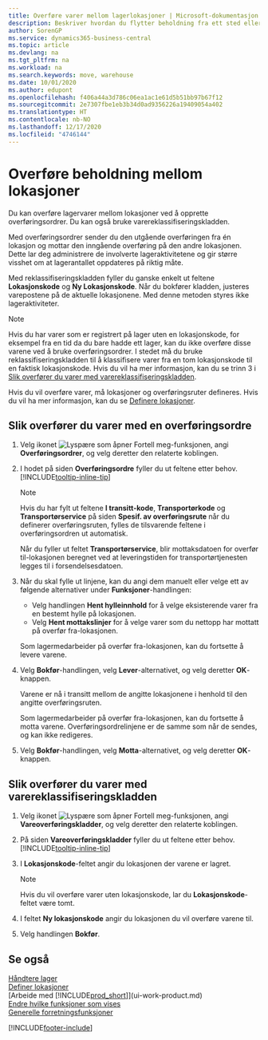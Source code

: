 ```yaml
---
title: Overføre varer mellom lagerlokasjoner | Microsoft-dokumentasjon
description: Beskriver hvordan du flytter beholdning fra ett sted eller lager til et annet, enten med reklassifiseringskladden eller overføringsordrer.
author: SorenGP
ms.service: dynamics365-business-central
ms.topic: article
ms.devlang: na
ms.tgt_pltfrm: na
ms.workload: na
ms.search.keywords: move, warehouse
ms.date: 10/01/2020
ms.author: edupont
ms.openlocfilehash: f406a44a3d786c06ea1ac1e61d5b51bb97b67f12
ms.sourcegitcommit: 2e7307fbe1eb3b34d0ad9356226a19409054a402
ms.translationtype: HT
ms.contentlocale: nb-NO
ms.lasthandoff: 12/17/2020
ms.locfileid: "4746144"
---
```

# <a name="transfer-inventory-between-locations"></a>Overføre beholdning mellom lokasjoner
Du kan overføre lagervarer mellom lokasjoner ved å opprette overføringsordrer. Du kan også bruke varereklassifiseringskladden.

Med overføringsordrer sender du den utgående overføringen fra én lokasjon og mottar den inngående overføring på den andre lokasjonen. Dette lar deg administrere de involverte lageraktivitetene og gir større visshet om at lagerantallet oppdateres på riktig måte.

Med reklassifiseringskladden fyller du ganske enkelt ut feltene **Lokasjonskode** og **Ny Lokasjonskode**. Når du bokfører kladden, justeres varepostene på de aktuelle lokasjonene. Med denne metoden styres ikke lageraktiviteter.

> [!NOTE]  
>   Hvis du har varer som er registrert på lager uten en lokasjonskode, for eksempel fra en tid da du bare hadde ett lager, kan du ikke overføre disse varene ved å bruke overføringsordrer. I stedet må du bruke reklassifiseringskladden til å klassifisere varer fra en tom lokasjonskode til en faktisk lokasjonskode.  Hvis du vil ha mer informasjon, kan du se trinn 3 i [Slik overfører du varer med varereklassifiseringskladden](inventory-how-transfer-between-locations.md#to-transfer-items-with-the-item-reclassification-journal).

Hvis du vil overføre varer, må lokasjoner og overføringsruter defineres. Hvis du vil ha mer informasjon, kan du se [Definere lokasjoner](inventory-how-setup-locations.md).

## <a name="to-transfer-items-with-a-transfer-order"></a>Slik overfører du varer med en overføringsordre
1. Velg ikonet ![Lyspære som åpner Fortell meg-funksjonen](media/ui-search/search_small.png "Fortell hva du vil gjøre"), angi **Overføringsordrer**, og velg deretter den relaterte koblingen.
2. I hodet på siden **Overføringsordre** fyller du ut feltene etter behov. [!INCLUDE[tooltip-inline-tip](includes/tooltip-inline-tip_md.md)]

    > [!NOTE]  
    >   Hvis du har fylt ut feltene **I transitt-kode**, **Transportørkode** og **Transportørservice** på siden **Spesif. av overføringsrute** når du definerer overføringsruten, fylles de tilsvarende feltene i overføringsordren ut automatisk.

    Når du fyller ut feltet **Transportørservice**, blir mottaksdatoen for overfør til-lokasjonen beregnet ved at leveringstiden for transportørtjenesten legges til i forsendelsesdatoen.

3. Når du skal fylle ut linjene, kan du angi dem manuelt eller velge ett av følgende alternativer under **Funksjoner**-handlingen:
    - Velg handlingen **Hent hylleinnhold** for å velge eksisterende varer fra en bestemt hylle på lokasjonen.
    - Velg **Hent mottakslinjer** for å velge varer som du nettopp har mottatt på overfør fra-lokasjonen.   

    Som lagermedarbeider på overfør fra-lokasjonen, kan du fortsette å levere varene.
4. Velg **Bokfør**-handlingen, velg **Lever**-alternativet, og velg deretter **OK**-knappen.

    Varene er nå i transitt mellom de angitte lokasjonene i henhold til den angitte overføringsruten.

    Som lagermedarbeider på overfør fra-lokasjonen, kan du fortsette å motta varene. Overføringsordrelinjene er de samme som når de sendes, og kan ikke redigeres.
5. Velg **Bokfør**-handlingen, velg **Motta**-alternativet, og velg deretter **OK**-knappen.

## <a name="to-transfer-items-with-the-item-reclassification-journal"></a>Slik overfører du varer med varereklassifiseringskladden
1. Velg ikonet ![Lyspære som åpner Fortell meg-funksjonen](media/ui-search/search_small.png "Fortell hva du vil gjøre"), angi **Vareoverføringskladder**, og velg deretter den relaterte koblingen.
2. På siden **Vareoverføringskladder** fyller du ut feltene etter behov. [!INCLUDE[tooltip-inline-tip](includes/tooltip-inline-tip_md.md)]
3. I **Lokasjonskode**-feltet angir du lokasjonen der varene er lagret.

    > [!NOTE]  
    >   Hvis du vil overføre varer uten lokasjonskode, lar du **Lokasjonskode**-feltet være tomt.
4. I feltet **Ny lokasjonskode** angir du lokasjonen du vil overføre varene til.
5. Velg handlingen **Bokfør**.

## <a name="see-also"></a>Se også
[Håndtere lager](inventory-manage-inventory.md)  
[Definer lokasjoner](inventory-how-setup-locations.md)  
[Arbeide med [!INCLUDE[prod_short](includes/prod_short.md)]](ui-work-product.md)  
[Endre hvilke funksjoner som vises](ui-experiences.md)  
[Generelle forretningsfunksjoner](ui-across-business-areas.md)


[!INCLUDE[footer-include](includes/footer-banner.md)]